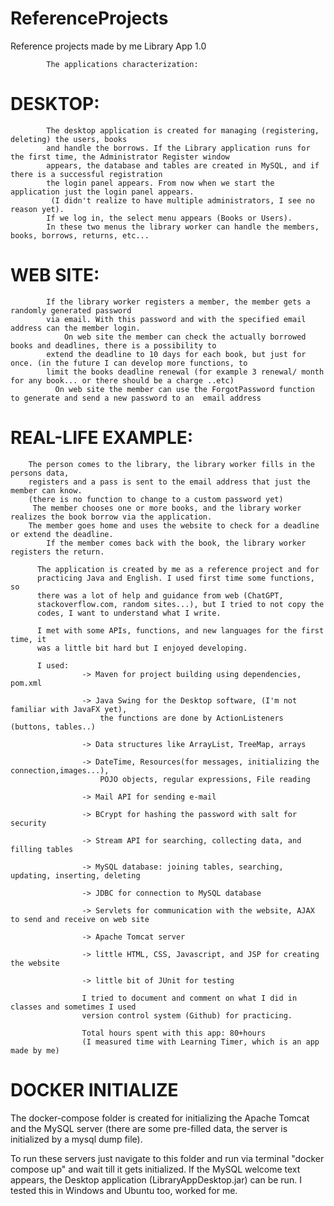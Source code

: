 # ReferenceProjects
Reference projects made by me
			        			 Library App 1.0
 
 			The applications characterization:
 			
 # DESKTOP:
 			The desktop application is created for managing (registering, deleting) the users, books
 			and handle the borrows.	If the Library application runs for the first time, the Administrator Register window
 			appears, the database and tables are created in MySQL, and if there is a successful registration
 			the login panel appears. From now when we start the application just the login panel appears.
 			 (I didn't realize to have multiple administrators, I see no reason yet).
 			If we log in, the select menu appears (Books or Users).
 			In these two menus the library worker can handle the members, books, borrows, returns, etc... 	 
 
 # WEB SITE:
 			If the library worker registers a member, the member gets a randomly generated password 
 			via email. With this password and with the specified email address can the member login.
       			On web site the member can check the actually borrowed books and deadlines, there is a possibility to
 			extend the deadline to 10 days for each book, but just for once. (in the future I can develop more functions, to 
 			limit the books deadline renewal (for example 3 renewal/ month for any book... or there should be a charge ..etc)
 		      On web site the member can use the ForgotPassword function to generate and send a new password to an  email address
 
 # REAL-LIFE EXAMPLE:
   		The person comes to the library, the library worker fills in the persons data,
   		registers and a pass is sent to the email address that just the member can know. 
   		(there is no function to change to a custom password yet)
   		 The member chooses one or more books, and the library worker realizes the book borrow via the application.
   		The member goes home and uses the website to check for a deadline or extend the deadline. 
 			If the member comes back with the book, the library worker registers the return. 
 
          The application is created by me as a reference project and for
          practicing Java and English. I used first time some functions, so
          there was a lot of help and guidance from web (ChatGPT,
          stackoverflow.com, random sites...), but I tried to not copy the
          codes, I want to understand what I write.
 
          I met with some APIs, functions, and new languages for the first time, it
          was a little bit hard but I enjoyed developing.
  
          I used: 	
          			-> Maven for project building using dependencies, pom.xml
          
          			-> Java Swing for the Desktop software, (I'm not familiar with JavaFX yet), 
          				the functions are done by ActionListeners (buttons, tables..) 
          
          			-> Data structures like ArrayList, TreeMap, arrays
          
          			-> DateTime, Resources(for messages, initializing the connection,images...),
          	  	  		POJO objects, regular expressions, File reading
          
          			-> Mail API for sending e-mail
          
          			-> BCrypt for hashing the password with salt for security
          
          			-> Stream API for searching, collecting data, and filling tables 
          
          			-> MySQL database: joining tables, searching, updating, inserting, deleting 
          
          			-> JDBC for connection to MySQL database
          			
          			-> Servlets for communication with the website, AJAX to send and receive on web site 			
  
 					-> Apache Tomcat server
 
 					-> little HTML, CSS, Javascript, and JSP for creating the website
 
 					-> little bit of JUnit for testing 
 
					I tried to document and comment on what I did in classes and sometimes I used 
 					version control system (Github) for practicing.
 					
 					Total hours spent with this app: 80+hours 
 					(I measured time with Learning Timer, which is an app made by me) 


# DOCKER INITIALIZE
The docker-compose folder is created for initializing the Apache Tomcat and the MySQL server (there are some pre-filled data, the server is initialized by a mysql dump file).

To run these servers just navigate to this folder and run via terminal "docker compose up" and wait till it gets initialized.
If the MySQL welcome text appears, the Desktop application (LibraryAppDesktop.jar) can be run.
I tested this in Windows and Ubuntu too, worked for me.
